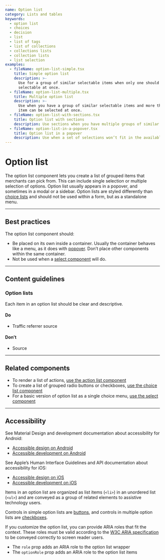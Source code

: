 ```yaml
---
name: Option list
category: Lists and tables
keywords:
  - option list
  - choices
  - decision
  - list
  - list of tags
  - list of collections
  - collections lists
  - collection lists
  - list selection
examples:
  - fileName: option-list-simple.tsx
    title: Simple option list
    description: >-
      Use for a group of similar selectable items when only one should be
      selectable at once.
  - fileName: option-list-multiple.tsx
    title: Multiple option list
    description: >-
      Use when you have a group of similar selectable items and more than one
      item can be selected at once.
  - fileName: option-list-with-sections.tsx
    title: Option list with sections
    description: Use sections when you have multiple groups of similar selectable items.
  - fileName: option-list-in-a-popover.tsx
    title: Option list in a popover
    description: Use when a set of selections won’t fit in the available screen space.
---
```


# Option list

The option list component lets you create a list of grouped items that
merchants can pick from. This can include single selection or multiple selection
of options. Option list usually appears in a popover, and sometimes in a modal
or a sidebar. Option lists are styled differently than
[choice lists](https://polaris.shopify.com/components/forms/choice-list) and should not be used within a form, but as a standalone menu.

---

## Best practices

The option list component should:

- Be placed on its own inside a container. Usually the container behaves like a
  menu, as it does with [popover](https://polaris.shopify.com/components/overlays/popover). Don’t
  place other components within the same container.
- Not be used when a [select component](https://polaris.shopify.com/components/forms/select) will do.

---

## Content guidelines

### Option lists

Each item in an option list should be clear and descriptive.

<!-- usagelist -->

#### Do

- Traffic referrer source

#### Don’t

- Source

<!-- end -->

---

## Related components

- To render a list of actions,
  [use the action list component](https://polaris.shopify.com/components/actions/action-list)
- To create a list of grouped radio buttons or checkboxes,
  [use the choice list component](https://polaris.shopify.com/components/forms/choice-list)
- For a basic version of option list as a single choice menu,
  [use the select component](https://polaris.shopify.com/components/forms/select)

---

## Accessibility

<!-- content-for: android -->

See Material Design and development documentation about accessibility for Android:

- [Accessible design on Android](https://material.io/design/usability/accessibility.html)
- [Accessible development on Android](https://developer.android.com/guide/topics/ui/accessibility/)

<!-- /content-for -->

<!-- content-for: ios -->

See Apple’s Human Interface Guidelines and API documentation about accessibility for iOS:

- [Accessible design on iOS](https://developer.apple.com/design/human-interface-guidelines/ios/app-architecture/accessibility/)
- [Accessible development on iOS](https://developer.apple.com/accessibility/ios/)

<!-- /content-for -->

<!-- content-for: web -->

Items in an option list are organized as list items (`<li>`) in an unordered list (`<ul>`) and are conveyed as a group of related elements to assistive technology users.

Controls in simple option lists are [buttons](https://polaris.shopify.com/components/actions/button), and controls in multiple option lists are [checkboxes](https://polaris.shopify.com/components/forms/checkbox).

If you customize the option list, you can provide ARIA roles that fit the context. These roles must be valid according to the [W3C ARIA specification](https://www.w3.org/TR/wai-aria-1.1/) to be conveyed correctly to screen reader users.

- The `role` prop adds an ARIA role to the option list wrapper
- The `optionRole` prop adds an ARIA role to the option list items

<!-- /content-for -->
